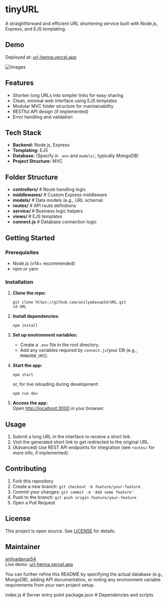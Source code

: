# tinyURL

A straightforward and efficient URL shortening service built with Node.js, Express, and EJS templating.

## Demo

Deployed at: [url-henna.vercel.app](https://url-henna.vercel.app)

![Images](https://drive.google.com/file/d/1EOjKKc2U-K3r_P-p7Uc1LMfA7mdQXpiv/view?usp=drive_link)


## Features

- Shorten long URLs into simpler links for easy sharing
- Clean, minimal web interface using EJS templates
- Modular MVC folder structure for maintainability
- RESTful API design (if implemented)
- Error handling and validation

## Tech Stack

- **Backend:** Node.js, Express
- **Templating:** EJS
- **Database:** (Specify in `.env` and `models/`, typically MongoDB)
- **Project Structure:** MVC

## Folder Structure

- **controllers/** # Route handling logic
- **middlewares/** # Custom Express middleware
- **models/** # Data models (e.g., URL schema)
- **routes/** # API route definitions
- **service/** # Business logic helpers
- **views/** # EJS templates
- **connect.js** # Database connection logic


## Getting Started

### Prerequisites

- Node.js (v14+ recommended)
- npm or yarn

### Installation

1. **Clone the repo:**
    ```
    git clone https://github.com/anilyadavup54/URL.git
    cd URL
    ```

2. **Install dependencies:**
    ```
    npm install
    ```

3. **Set up environment variables:**
    - Create a `.env` file in the root directory.
    - Add any variables required by `connect.js`/your DB (e.g., `MONGODB_URI`).

4. **Start the app:**
    ```
    npm start
    ```
    or, for live reloading during development:
    ```
    npm run dev
    ```

5. **Access the app:**  
   Open [http://localhost:3000](http://localhost:3000) in your browser.

## Usage

1. Submit a long URL in the interface to receive a short link.
2. Visit the generated short link to get redirected to the original URL.
3. (Advanced) Use REST API endpoints for integration (see `routes/` for more info, if implemented).

## Contributing

1. Fork this repository
2. Create a new branch: `git checkout -b feature/your-feature`
3. Commit your changes: `git commit -m 'Add some feature'`
4. Push to the branch: `git push origin feature/your-feature`
5. Open a Pull Request

## License

This project is open source. See [LICENSE](LICENSE) for details.

## Maintainer

[anilyadavup54](https://github.com/anilyadavup54)  
Live demo: [url-henna.vercel.app](https://url-henna.vercel.app)

You can further refine this README by specifying the actual database (e.g., MongoDB), adding API documentation, or noting any environment variable requirements from your own project setup.

index.js # Server entry point
package.json # Dependencies and scripts
